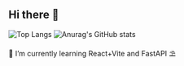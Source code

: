 ## Hi there 🎰

![Top Langs](https://github-readme-stats.vercel.app/api/top-langs/?username=n3vsk1y&theme=blueberry&show_icons=true&hide_border=true&layout=compact)
![Anurag's GitHub stats](https://github-readme-stats.vercel.app/api?username=n3vsk1y&show_icons=true&theme=blueberry)

🌱 I’m currently learning React+Vite and FastAPI ⛱️

<!--
**n3vsk1y/n3vsk1y** is a ✨ _special_ ✨ repository because its `README.md` (this file) appears on your GitHub profile.

Here are some ideas to get you started:

- 🔭 I’m currently working on ...
- 🌱 I’m currently learning ...
- 👯 I’m looking to collaborate on ...
- 🤔 I’m looking for help with ...
- 💬 Ask me about ...
- 📫 How to reach me: ...
- 😄 Pronouns: ...
- ⚡ Fun fact: ...
-->
